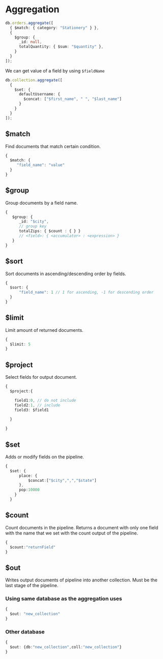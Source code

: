 # Aggregation

```ts
db.orders.aggregate([
  { $match: { category: "Stationery" } },
  { 
    $group: { 
      _id: null, 
      totalQuantity: { $sum: "$quantity" }, 
    } 
  }
]);
```

We can get value of a field by using `$fieldName`

```ts
db.collection.aggregate([
  {
    $set: {
      defaultUsername: {
        $concat: ["$first_name", " ", "$last_name"]
      }
    }
  }
]);
```

## $match

Find documents that match certain condition.

```ts
{
  $match: {
     "field_name": "value"
  }
}
```

## $group

Group documents by a field name.

```ts
{
   $group: {
      _id: "$city",
      // group key
      totalZips: { $count : { } }
      // <field>: { <accumulator> : <expression> }
   }
}
```

## $sort

Sort documents in ascending/descending order by fields.

```ts
{
  $sort: {
      "field_name": 1 // 1 for ascending, -1 for descending order
  }
}
```

## $limit

Limit amount of returned documents.

```ts
{
  $limit: 5
}
```

## $project

Select fields for output document.

```ts
{
  $project:{

    field1:0, // do not include
    field2:1, // include
    field3: $field1
  
  }

}
```

## $set

Adds or modify fields on the pipeline.

```ts
{
  $set: {
      place: {
          $concat:["$city",",","$state"]
      },
      pop:10000
    }
  }
```

## $count

Count documents in the pipeline. Returns a document with only one field with the name that we set with the count output of the pipeline.

```ts
{
  $count:"returnField"
}
```

## $out

Writes output documents of pipeline into another collection. Must be the last stage of the pipeline.

### Using same database as the aggregation uses

```ts
{
  $out: "new_collection"
}
```
### Other database

```ts
{
  $out: {db:"new_collection",coll:"new_collection"}
}
```
